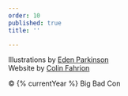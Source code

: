 ```yaml
---
order: 10
published: true
title: ''

---
```

Illustrations by [Eden Parkinson](https://www.eden-eventide.art)  
Website by [Colin Fahrion](http://www.twitter.com/colinaut)

&copy; {% currentYear %} Big Bad Con